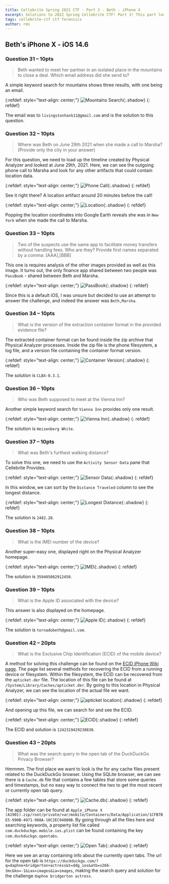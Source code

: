 ```yaml
---
title: Cellebrite Spring 2021 CTF - Part 3 - Beth - iPhone X
excerpt: Solutions to 2022 Spring Cellebrite CTF! Part 3! This part looks at the solutions to the questions associated with the image of Beth's iPhone. 
tags: cellebrite-ctf ctf forensics
author: rms
---
```


## Beth's iPhone X - iOS 14.6

### Question 31 – 10pts

> Beth wanted to meet her partner in an isolated place in the mountains to close a deal. Which email address did she send to?

A simple keyword search for mountains shows three results, with one being an email. 

{:refdef: style="text-align: center;"}
![Mountains Search](https://starwarsfan2099.github.io/public/2022-06-05/31.JPG){:.shadow}
{: refdef}

The email was to `livingstonhank11@gmail.com` and is the solution to this question. 

### Question 32 – 10pts

> Where was Beth on June 29th 2021 when she made a call to Marsha? (Provide only the city in your answer)

For this question, we need to load up the timeline created by Physical Analyzer and looked at June 29th, 2021. Here, we can see the outgoing phone call to Marsha and  look for any other artifacts that could contain location data.

{:refdef: style="text-align: center;"}
![Phone Call](https://starwarsfan2099.github.io/public/2022-06-05/32.JPG){:.shadow}
{: refdef}

See it right there? A location artifact around 20 minutes before the call! 

{:refdef: style="text-align: center;"}
![Location](https://starwarsfan2099.github.io/public/2022-06-05/32_2.JPG){:.shadow}
{: refdef}

Popping the location coordinates into Google Earth reveals she was in `New York` when she made the call to Marsha. 

### Question 33 – 10pts

> Two of the suspects use the same app to facilitate money transfers without handling fees. Who are they? Provide first names separated by a comma: [AAA],[BBB]

This one is requires analysis of the other images provided as well as this image. It turns out, the only finance app shared between two people was `PassBook` - shared between Beth and Marsha. 

{:refdef: style="text-align: center;"}
![PassBook](https://starwarsfan2099.github.io/public/2022-06-05/33.JPG){:.shadow}
{: refdef}

Since this is a default iOS, I was unsure but decided to use an attempt to answer the challenge, and indeed the answer was `Beth,Marsha`. 

### Question 34 – 10pts

> What is the version of the extraction container format in the provided evidence file?

The extracted container format can be found inside the zip archive that Physical Analyzer processes. Inside the zip file is the phone filesystem, a log file, and a version file containing the container format version. 

{:refdef: style="text-align: center;"}
![Container Version](https://starwarsfan2099.github.io/public/2022-06-05/34.JPG){:.shadow}
{: refdef}

The solution is `CLBX-0.3.1`. 

### Question 36 – 10pts

> Who was Beth supposed to meet at the Vienna Inn?

Another simple keyword search for `Vienna Inn` provides only one result. 

{:refdef: style="text-align: center;"}
![Vienna Inn](https://starwarsfan2099.github.io/public/2022-06-05/36.JPG){:.shadow}
{: refdef}

The solution is `Heisenberg White`. 

### Question 37 – 10pts

> What was Beth's furthest walking distance?

To solve this one, we need to use the `Activity Sensor Data` pane that Cellebrite Provides. 

{:refdef: style="text-align: center;"}
![Sensor Data](https://starwarsfan2099.github.io/public/2022-06-05/37.JPG){:.shadow}
{: refdef}

In this window, we can sort by the `Distance Traveled` column to see the longest distance. 

{:refdef: style="text-align: center;"}
![Longest Distance](https://starwarsfan2099.github.io/public/2022-06-05/37_2.JPG){:.shadow}
{: refdef}

The solution is `2482.28`. 

### Question 38 – 10pts

> What is the IMEI number of the device?

Another super-easy one, displayed right on the Physical Analyzer homepage.

{:refdef: style="text-align: center;"}
![IMEI](https://starwarsfan2099.github.io/public/2022-06-05/38.JPG){:.shadow}
{: refdef}

The solution is `359405082912450`. 

### Question 39 – 10pts

> What is the Apple ID associated with the device?

This answer is also displayed on the homepage.

{:refdef: style="text-align: center;"}
![Apple ID](https://starwarsfan2099.github.io/public/2022-06-05/39.JPG){:.shadow}
{: refdef}

The solution is `tornadobeth@gmail.com`. 

### Question 42 – 20pts

> What is the Exclusive Chip Identification (ECID) of the mobile device?

A method for solving this challenge can be found on the [ECID iPhone Wiki page](https://www.theiphonewiki.com/wiki/ECID). The page list several methods for recovering the ECID from a running device or filesystem. Within the filesystem, the ECID can be recovered from the `apticket.der` file. The location of this file can be found at `/System/Library/Caches/apticket.der`. By going to this location in Physical Analyzer, we can see the location of the actual file we want.

{:refdef: style="text-align: center;"}
![apticket location](https://starwarsfan2099.github.io/public/2022-06-05/42.JPG){:.shadow}
{: refdef}

And opening up this file, we can search for and see the ECID.

{:refdef: style="text-align: center;"}
![ECID](https://starwarsfan2099.github.io/public/2022-06-05/42_2.JPG){:.shadow}
{: refdef}

The ECID and solution is `1242319429238830`. 

### Question 43 – 20pts

> What was the search query in the open tab of the DuckDuckGo Privacy Browser?

Hmmmm. The first place we want to look is the for any cache files present related to the DuckDuckGo browser. Using the SQLite browser, we can see there is a `Cache.db` file that contains a few tables that store some queries and timestamps, but no easy way to connect the two to get the most recent or currently open tab query. 

{:refdef: style="text-align: center;"}
![Cache.db](https://starwarsfan2099.github.io/public/2022-06-05/43.JPG){:.shadow}
{: refdef}

The app folder can be found at `Apple_iPhone X (A1901).zip/root/private/var/mobile/Containers/Data/Application/1CFB7BE5-990B-4971-908A-10C2EC94080B`. By going through all the files here and searching keywords, a property list file called `com.duckduckgo.mobile.ios.plist` can be found containing the key `com.duckduckgo.opentabs`. 

{:refdef: style="text-align: center;"}
![Open Tab](https://starwarsfan2099.github.io/public/2022-06-05/43_2.JPG){:.shadow}
{: refdef}

Here we see an array containing info about the currently open tabs. The url for the open tab is `https://duckduckgo.com/?q=daphne+bridgerton+actress&t=ddg_ios&atb=v266-3mc&ko=-1&iax=images&ia=images`, making the search query and solution for the challenge `daphne bridgerton actress`. 